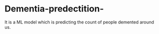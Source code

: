 # Dementia-predectition-
It is a ML model which is predicting the count of people demented around us.
